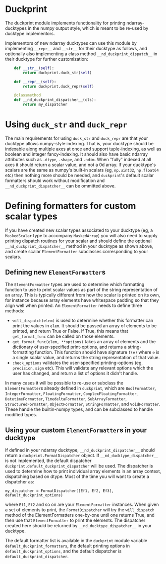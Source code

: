 Duckprint
=========

The duckprint module implements functionality for printing ndarray-ducktypes in
the numpy output style, which is meant to be re-used by ducktype implementors.

Implementors of new ndarray ducktypes can use this module by implementing 
`__repr__` and `__str__` for their ducktype as follows, and optionally also
implementing a class method `__nd_duckprint_dispatch__` in their ducktype for
further customization:
```python
    def __str__(self):
        return duckprint.duck_str(self)

    def __repr__(self):
        return duckprint.duck_repr(self)

    @classmethod
    def __nd_duckprint_dispatcher__(cls):
        return my_dispatcher
```

Using `duck_str` and `duck_repr`
================================

The main requirements for using `duck_str` and `duck_repr` are that your
ducktype allows numpy-style indexing. That is, your ducktype should be 
indexable along multiple axes at once and support tuple-indexing, as well as
boolean and integer fancy-indexing. It should also have basic ndarray
attributes such as `.dtype`, `.shape`, and `.ndim`. When "fully" indexed at all
axes it should return a scalar value, and not a 0d array. If your ducktype's
scalars are the same as numpy's built-in scalars (eg, `np.uint32`, `np.float64`
etc) then nothing more should be needed, and `duckprint`'s default scalar
formatters should work without modification and `__nd_duckprint_dispatcher__`
can be ommitted above.

Defining formatters for custom scalar types
===========================================

If you have created new scalar types associated to your ducktype (eg, a
`MaskedScalar` type to accompany `MaskedArray`) you will also need to supply
printing dispatch routines for your scalar and should define the optional
`__nd_duckprint_dispatcher__` method in your ducktype as shown above, and
create scalar `ElementFormatter` subclasses corresponding to your scalars.

Defining new `ElementFormatter`s
--------------------------------

The `ElementFormatter` types are used to determine which formatting function
to use to print scalar values as part of the string representation of an array. This is typically different from how the scalar is printed on its own, for instance because array elements have whitespace padding so that they align well when printed.  An `ElementFormatter` needs to define three methods:

  * `will_dispatch(elem)` is used to determine whether this formatter can
    print the values in `elem`. It should be passed an array of elements to be
    printed, and return True or False. If True, this means that
    `get_format_func` can be called on those elements.
  * `get_format_func(elem, **options)` takes an array of elements and the
    dictionary of user-specified print-options, and returns a string-formatting
    function. This function should have signature `f(e)` where `e` is a single
    scalar value, and returns the string representation of that value.
  * `check_options` validates the user-specified printing-options (eg,
    `precision`, `sign` etc). This will validate any relevant options which the
    user has changed, and return a list of options it didn't handle.

In many cases it will be possible to re-use or subclass the `ElementFormatter`s
already defined in `duckprint`, which are `BoolFormatter`, `IntegerFormatter`,
`FloatingFormatter`, `ComplexFloatingFormatter`, `DatetimeFormatter`,
`TimedeltaFormatter`, `SubArrayFormatter`, `StructuredFormatter`,
`ObjectFormatter`, `StringFormatter`, and `VoidFormatter`. These handle the
builtin-numpy types, and can be subclassed to handle modified types.

Using your custom `ElementFormatter`s in your ducktype
------------------------------------------------------

If defined in your ndarray ducktype, `__nd_duckprint_dispatcher__` should
return a `duckprint.FormatDispatcher` object. If
`__nd_ducktype_dispatcher__` is not implemented, the default dispatcher
`duckprint.default_duckprint_dispatcher` will be used. The dispatcher is used
to determine how to print individual array elements in an array context,
dispatching based on dtype. Most of the time you will want to create a dispatcher
as:
```
my_dispatcher = FormatDispatcher([Ef1, Ef2, Ef3], default_duckprint_options)
```
where `Ef1`, `Ef2` and so on are your `ElementFormatter` instances. When given a set
of elements to print, the `FormatDispatcher` will try the `will_dispatch` method
of the ElementFormatters one-by-one until one returns True, and then use that 
`ElementFormatter` to print the elements. The dispatcher created here should
be returned by `__nd_ducktype_dispatcher__` in your ducktype.

The default formatter list is available in the `duckprint` module
variable `default_duckprint_formatters`, the default printing options in
`default_duckprint_options`, and the default dispatcher is
`default_duckprint_dispatcher`.
